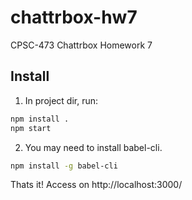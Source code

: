 # chattrbox-hw7
CPSC-473 Chattrbox Homework 7

## Install
1. In project dir, run:

```bash
npm install .
npm start
```
2. You may need to install babel-cli.

```bash
npm install -g babel-cli
```

Thats it! Access on http://localhost:3000/

